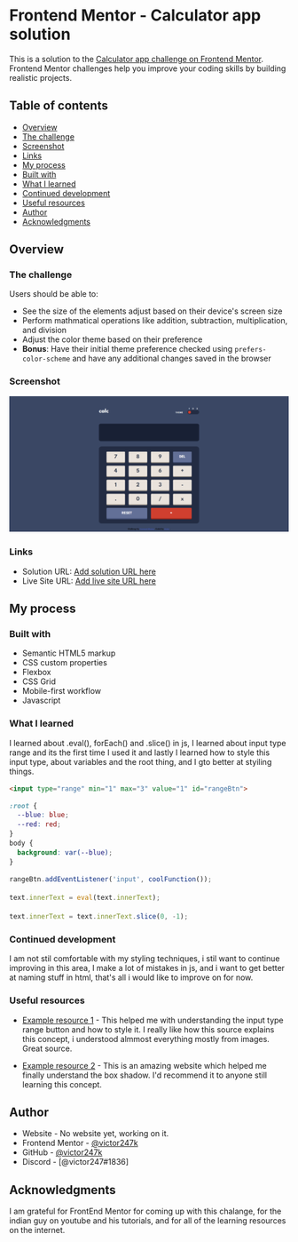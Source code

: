 # Frontend Mentor - Calculator app solution

This is a solution to the [Calculator app challenge on Frontend Mentor](https://www.frontendmentor.io/challenges/calculator-app-9lteq5N29). Frontend Mentor challenges help you improve your coding skills by building realistic projects. 

## Table of contents

  - [Overview](#overview)
  - [The challenge](#the-challenge)
  - [Screenshot](#screenshot)
  - [Links](#links)
  - [My process](#my-process)
  - [Built with](#built-with)
  - [What I learned](#what-i-learned)
  - [Continued development](#continued-development)
  - [Useful resources](#useful-resources)
  - [Author](#author)
  - [Acknowledgments](#acknowledgments)

## Overview

### The challenge

Users should be able to:

- See the size of the elements adjust based on their device's screen size
- Perform mathmatical operations like addition, subtraction, multiplication, and division
- Adjust the color theme based on their preference
- **Bonus**: Have their initial theme preference checked using `prefers-color-scheme` and have any additional changes saved in the browser

### Screenshot

![](./design/screenshot.png)

### Links

- Solution URL: [Add solution URL here](https://your-solution-url.com)
- Live Site URL: [Add live site URL here](https://your-live-site-url.com)

## My process

### Built with

- Semantic HTML5 markup
- CSS custom properties
- Flexbox
- CSS Grid
- Mobile-first workflow
- Javascript


### What I learned

I learned about .eval(), forEach() and .slice() in js, I learned about input type range and its the first time I used it and lastly I learned how to style this input type, about variables and the root thing, and I gto better at styiling things.

```html
<input type="range" min="1" max="3" value="1" id="rangeBtn">
```
```css
:root {
  --blue: blue;
  --red: red;
}
body {
  background: var(--blue);
}
```
```js
rangeBtn.addEventListener('input', coolFunction());

text.innerText = eval(text.innerText);

text.innerText = text.innerText.slice(0, -1);
```

### Continued development

I am not stil comfortable with my styling techniques, i stil want to continue improving in this area, I make a lot of mistakes in js, and i want to get better at naming stuff in html, that's all i would like to improve on for now.

### Useful resources

- [Example resource 1](https://www.smashingmagazine.com/2021/12/create-custom-range-input-consistent-browsers/) - This helped me with understanding the input type range button and how to style it. I really like how this source explains this concept, i understood almmost everything mostly from images. Great source.

- [Example resource 2](https://www.cssmatic.com/box-shadow) - This is an amazing website which helped me finally understand the box shadow. I'd recommend it to anyone still learning this concept.

## Author

- Website - No website yet, working on it.
- Frontend Mentor - [@victor247k](https://www.frontendmentor.io/profile/victor247k)
- GitHub - [@victor247k](https://github.com/victor247k)
- Discord - [@victor247#1836]

## Acknowledgments

I am grateful for FrontEnd Mentor for coming up with this chalange, for the indian guy on youtube and his tutorials, and for all of the learning resources on the internet.